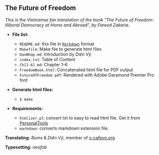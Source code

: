 ## The Future of Freedom

_This is the Vietnamse fan translation of the book "The Future of Freedom:
Illiberal Democracy at Home and Abroad", by Fareed Zakaria._

*   **File list:**

    *   `README.md`: this file in [`Markdown`][0] format
    *   `Makefile`: Make file to generate html files
    *   `DanNhap.md`: Introduction by _Diên Vỹ_
    *   `index.txt`: Table of Content
    *   `Ch[1-6].md`: Chapter 1-6
    *   `FreedomBook.html`: Concatenated html file for PDF output
    *   `FutureOfFreedom.pdf`: Rendered with Adobe Garamond Premier Pro font

*   **Generate html files:**

    *    `$ make`

*   **Requirements:**

    *    `htmlizer.pl`: convert txt to easy to read html file. Get it from [PersonalTools][1]
    *    `markdown`: converts markdown extension file.

**Translating:** _Bums_ & _Diên Vỹ_, member of [x-cafevn.org][2]

**Typesetting:** _neofob_

[0]: http://en.wikipedia.org/wiki/Markdown "Markdown"
[1]: https://github.com/neofob/PersonalTools "PersonalTools"
[2]: http://x-cafevn.org "x-cafevn.org"

